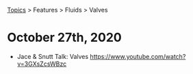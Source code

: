 [Topics](../../../topics.md) > Features > Fluids > Valves

# October 27th, 2020
* Jace & Snutt Talk: Valves https://www.youtube.com/watch?v=3GXsZcsWBzc
